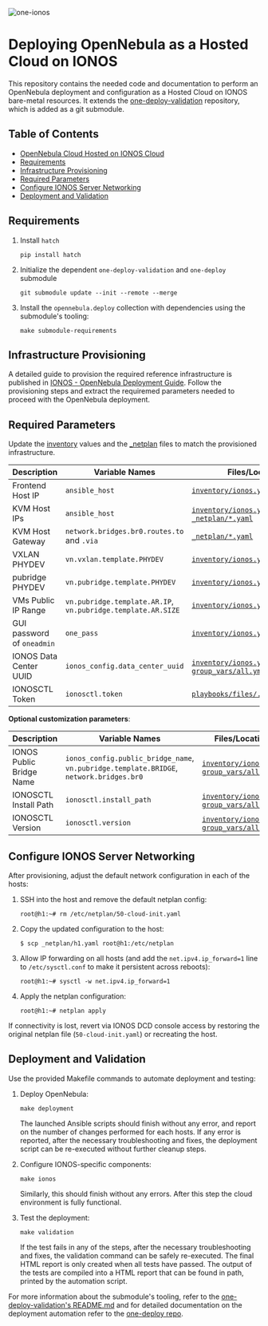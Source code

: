 
![one-ionos](https://github.com/user-attachments/assets/523b4b3b-bc48-40b6-b857-99ee023253d5)

# Deploying OpenNebula as a Hosted Cloud on IONOS

This repository contains the needed code and documentation to perform an OpenNebula deployment and configuration as a Hosted Cloud on IONOS bare-metal resources. It extends the [one-deploy-validation](https://github.com/OpenNebula/one-deploy-validation) repository, which is added as a git submodule.

## Table of Contents

- [OpenNebula Cloud Hosted on IONOS Cloud](#opennebula-cloud-hosted-on-ionos-cloud)
- [Requirements](#requirements)
- [Infrastructure Provisioning](#infrastructure-provisioning)
- [Required Parameters](#required-parameters)
- [Configure IONOS Server Networking](#configure-ionos-server-networking)
- [Deployment and Validation](#deployment-and-validation)

## Requirements

1. Install `hatch`

   ```shell
   pip install hatch
   ```

1. Initialize the dependent `one-deploy-validation` and `one-deploy` submodule

   ```shell
   git submodule update --init --remote --merge
   ```

1. Install the `opennebula.deploy` collection with dependencies using the submodule's tooling:

   ```shell
   make submodule-requirements
   ```

## Infrastructure Provisioning

A detailed guide to provision the required reference infrastructure is published in [IONOS - OpenNebula Deployment Guide](https://docs.opennebula.io/7.0/solutions/hosted_cloud_providers/ionos_opennebula/).
Follow the provisioning steps and extract the requiremed parameters needed to proceed with the OpenNebula deployment.

## Required Parameters

Update the [inventory](./inventory) values and the [_netplan](./_netplan) files to match the provisioned infrastructure.

| Description                    | Variable Names                                              | Files/Location                                                                             |
|-------------------------------|-------------------------------------------------------------|---------------------------------------------------------------------------------------------|
| Frontend Host IP              | `ansible_host`                                              | [`inventory/ionos.yml`](./inventory/ionos.yml)                                              |
| KVM Host IPs                  | `ansible_host`                                              | [`inventory/ionos.yml`](./inventory/ionos.yml) , [`_netplan/*.yaml`](./_netplan)            |
| KVM Host Gateway              | `network.bridges.br0.routes.to` and `.via`                  | [`_netplan/*.yaml`](./_netplan)                                                             |
| VXLAN PHYDEV                  | `vn.vxlan.template.PHYDEV`                                  | [`inventory/ionos.yml`](./inventory/ionos.yml)                                              |
| pubridge PHYDEV               | `vn.pubridge.template.PHYDEV`                               | [`inventory/ionos.yml`](./inventory/ionos.yml)                                              |
| VMs Public IP Range           | `vn.pubridge.template.AR.IP`, `vn.pubridge.template.AR.SIZE`| [`inventory/ionos.yml`](./inventory/ionos.yml)                                              |
| GUI password of `oneadmin`    | `one_pass`                                                  | [`inventory/ionos.yml`](./inventory/ionos.yml)                                              |
| IONOS Data Center UUID        | `ionos_config.data_center_uuid`                             | [`inventory/ionos.yml`](./inventory/ionos.yml), [`group_vars/all.yml`](./group_vars/all.yml)|
| IONOSCTL Token                | `ionosctl.token`                                            | [`playbooks/files/.ionosctl_token`](./playbooks/files/.ionosctl_token)                      |


**Optional customization parameters**:

| Description                      | Variable Names                                                                   | Files/Location                                                                 |
|----------------------------------|----------------------------------------------------------------------------------|--------------------------------------------------------------------------------|
| IONOS Public Bridge Name         | `ionos_config.public_bridge_name`, `vn.pubridge.template.BRIDGE`, `network.bridges.br0` | [`inventory/ionos.yml`](./inventory/ionos.yml), [`group_vars/all.yml`](./group_vars/all.yml) |
| IONOSCTL Install Path            | `ionosctl.install_path`                                                         | [`inventory/ionos.yml`](./inventory/ionos.yml), [`group_vars/all.yml`](./group_vars/all.yml) |
| IONOSCTL Version                 | `ionosctl.version`                                                              | [`inventory/ionos.yml`](./inventory/ionos.yml), [`group_vars/all.yml`](./group_vars/all.yml) |

## Configure IONOS Server Networking

After provisioning, adjust the default network configuration in each of the hosts:

1. SSH into the host and remove the default netplan config:

   ```shell
   root@h1:~# rm /etc/netplan/50-cloud-init.yaml
   ```

1. Copy the updated configuration to the host:

   ```shell
   $ scp _netplan/h1.yaml root@h1:/etc/netplan
   ```

1. Allow IP forwarding on all hosts (and add the `net.ipv4.ip_forward=1` line to `/etc/sysctl.conf` to make it persistent across reboots):

   ```shell
   root@h1:~# sysctl -w net.ipv4.ip_forward=1
   ```

1. Apply the netplan configuration:

   ```shell
   root@h1:~# netplan apply
   ```

If connectivity is lost, revert via IONOS DCD console access by restoring the original netplan file (`50-cloud-init.yaml`) or recreating the host.

## Deployment and Validation

Use the provided Makefile commands to automate deployment and testing:

1. Deploy OpenNebula:

   ```shell
   make deployment
   ```
   The launched Ansible scripts should finish without any error, and report on the number of changes performed for each hosts. If any error is reported, after the necessary troubleshooting and fixes, the deployment script can be re-executed without further cleanup steps.

1. Configure IONOS-specific components:

   ```shell
   make ionos
   ```
   Similarly, this should finish without any errors. After this step the cloud environment is fully functional.

1. Test the deployment:

   ```shell
   make validation
   ```
   If the test fails in any of the steps, after the necessary troubleshooting and fixes, the validation command can be safely re-executed. The final HTML report is only created when all tests have passed.
   The output of the tests are compiled into a HTML report that can be found in path, printed by the automation script.

For more information about the submodule's tooling, refer to the [one-deploy-validation's README.md](https://github.com/OpenNebula/one-deploy-validation/blob/master/README.md) and for detailed documentation on the deployment automation refer to the [one-deploy repo](https://github.com/OpenNebula/one-deploy).

